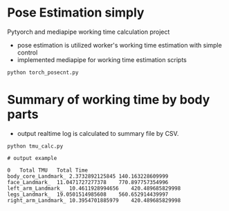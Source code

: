 # Pose Estimation simply
Pytyorch and mediapipe working time calculation project
- pose estimation is utilized worker's working time estimation with simple control
- implemented mediapipe for working time estimation scripts

```
python torch_posecnt.py

```


# Summary of working time by body parts
- output realtime log is calculated to summary file by CSV.

```
python tmu_calc.py

```

```
# output example 

0	Total TMU	Total Time
body_core_Landmark_	2.3732892125845	140.163228609999
face_Landmark_	11.0471727277378	770.897757354996
left_arm_Landmark_	10.4611928994656	420.489685829998
legs_Landmark_	19.0501514985608	560.652914439997
right_arm_Landmark_	10.3954701885979	420.489685829998



```
